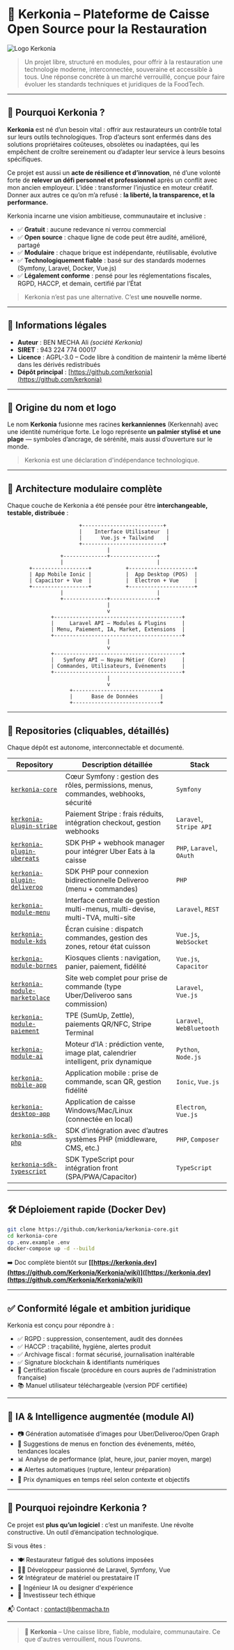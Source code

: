 # 🧾 Kerkonia – Plateforme de Caisse Open Source pour la Restauration

![Logo Kerkonia](https://avatars.githubusercontent.com/u/213294475?s=200\&v=4)

> Un projet libre, structuré en modules, pour offrir à la restauration une technologie moderne, interconnectée, souveraine et accessible à tous. Une réponse concrète à un marché verrouillé, conçue pour faire évoluer les standards techniques et juridiques de la FoodTech.

---

## 🧠 Pourquoi Kerkonia ?

**Kerkonia** est né d’un besoin vital : offrir aux restaurateurs un contrôle total sur leurs outils technologiques.
Trop d’acteurs sont enfermés dans des solutions propriétaires coûteuses, obsolètes ou inadaptées, qui les empêchent de croître sereinement ou d’adapter leur service à leurs besoins spécifiques.

Ce projet est aussi un **acte de résilience et d’innovation**, né d’une volonté forte de **relever un défi personnel et professionnel** après un conflit avec mon ancien employeur. L’idée : transformer l’injustice en moteur créatif. Donner aux autres ce qu’on m’a refusé : **la liberté, la transparence, et la performance.**

Kerkonia incarne une vision ambitieuse, communautaire et inclusive :

* ✅ **Gratuit** : aucune redevance ni verrou commercial
* ✅ **Open source** : chaque ligne de code peut être audité, amélioré, partagé
* ✅ **Modulaire** : chaque brique est indépendante, réutilisable, évolutive
* ✅ **Technologiquement fiable** : basé sur des standards modernes (Symfony, Laravel, Docker, Vue.js)
* ✅ **Légalement conforme** : pensé pour les réglementations fiscales, RGPD, HACCP, et demain, certifié par l’État

> Kerkonia n’est pas une alternative. C’est **une nouvelle norme.**

---

## 📌 Informations légales

* **Auteur** : BEN MECHA Ali *(société Kerkonia)*
* **SIRET** : 943 224 774 00017
* **Licence** : AGPL-3.0 – Code libre à condition de maintenir la même liberté dans les dérivés redistribués
* **Dépôt principal** : [https://github.com/kerkonia](https://github.com/kerkonia)

---

## 🪸 Origine du nom et logo

Le nom **Kerkonia** fusionne mes racines **kerkanniennes** (Kerkennah) avec une identité numérique forte.
Le logo représente **un palmier stylisé et une plage** — symboles d’ancrage, de sérénité, mais aussi d’ouverture sur le monde.

> Kerkonia est une déclaration d'indépendance technologique.

---

## 🧱 Architecture modulaire complète

Chaque couche de Kerkonia a été pensée pour être **interchangeable, testable, distribuée** :

```text
                       +--------------------------+
                       |    Interface Utilisateur  |
                       |      Vue.js + Tailwind    |
                       +--------------------------+
                                |
                 +--------------+---------------+
                 |                              |
       +------------------+           +---------------------+
       | App Mobile Ionic |           |  App Desktop (POS)  |
       | Capacitor + Vue  |           |  Electron + Vue     |
       +------------------+           +---------------------+
                 |                              |
                 +--------------+---------------+
                                |
                                v
              +-----------------------------------------+
              |     Laravel API – Modules & Plugins     |
              | Menu, Paiement, IA, Market, Extensions  |
              +-----------------------------------------+
                                |
                                v
              +-----------------------------------------+
              |   Symfony API – Noyau Métier (Core)     |
              | Commandes, Utilisateurs, Événements     |
              +-----------------------------------------+
                                |
                                v
                    +----------------------------+
                    |      Base de Données       |
                    +----------------------------+
```

---

## 📂 Repositories (cliquables, détaillés)

Chaque dépôt est autonome, interconnectable et documenté.

| Repository                                                                               | Description détaillée                                                               | Stack                     |
| ---------------------------------------------------------------------------------------- | ----------------------------------------------------------------------------------- | ------------------------- |
| [`kerkonia-core`](https://github.com/kerkonia/kerkonia-core)                             | Cœur Symfony : gestion des rôles, permissions, menus, commandes, webhooks, sécurité | `Symfony`                 |
| [`kerkonia-plugin-stripe`](https://github.com/kerkonia/kerkonia-plugin-stripe)           | Paiement Stripe : frais réduits, intégration checkout, gestion webhooks             | `Laravel`, `Stripe API`   |
| [`kerkonia-plugin-ubereats`](https://github.com/kerkonia/kerkonia-plugin-ubereats)       | SDK PHP + webhook manager pour intégrer Uber Eats à la caisse                       | `PHP`, `Laravel`, `OAuth` |
| [`kerkonia-plugin-deliveroo`](https://github.com/kerkonia/kerkonia-plugin-deliveroo)     | SDK PHP pour connexion bidirectionnelle Deliveroo (menu + commandes)                | `PHP`                     |
| [`kerkonia-module-menu`](https://github.com/kerkonia/kerkonia-module-menu)               | Interface centrale de gestion multi-menus, multi-devise, multi-TVA, multi-site      | `Laravel`, `REST`         |
| [`kerkonia-module-kds`](https://github.com/kerkonia/kerkonia-module-kds)                 | Écran cuisine : dispatch commandes, gestion des zones, retour état cuisson          | `Vue.js`, `WebSocket`     |
| [`kerkonia-module-bornes`](https://github.com/kerkonia/kerkonia-module-bornes)           | Kiosques clients : navigation, panier, paiement, fidélité                           | `Vue.js`, `Capacitor`     |
| [`kerkonia-module-marketplace`](https://github.com/kerkonia/kerkonia-module-marketplace) | Site web complet pour prise de commande (type Uber/Deliveroo sans commission)       | `Laravel`, `Vue.js`       |
| [`kerkonia-module-paiement`](https://github.com/kerkonia/kerkonia-module-paiement)       | TPE (SumUp, Zettle), paiements QR/NFC, Stripe Terminal                              | `Laravel`, `WebBluetooth` |
| [`kerkonia-module-ai`](https://github.com/kerkonia/kerkonia-module-ai)                   | Moteur d’IA : prédiction vente, image plat, calendrier intelligent, prix dynamique  | `Python`, `Node.js`       |
| [`kerkonia-mobile-app`](https://github.com/kerkonia/kerkonia-mobile-app)                 | Application mobile : prise de commande, scan QR, gestion fidélité                   | `Ionic`, `Vue.js`         |
| [`kerkonia-desktop-app`](https://github.com/kerkonia/kerkonia-desktop-app)               | Application de caisse Windows/Mac/Linux (connectée en local)                        | `Electron`, `Vue.js`      |
| [`kerkonia-sdk-php`](https://github.com/kerkonia/kerkonia-sdk-php)                       | SDK d’intégration avec d’autres systèmes PHP (middleware, CMS, etc.)                | `PHP`, `Composer`         |
| [`kerkonia-sdk-typescript`](https://github.com/kerkonia/kerkonia-sdk-typescript)         | SDK TypeScript pour intégration front (SPA/PWA/Capacitor)                           | `TypeScript`              |

---

## 🛠️ Déploiement rapide (Docker Dev)

```bash
git clone https://github.com/kerkonia/kerkonia-core.git
cd kerkonia-core
cp .env.example .env
docker-compose up -d --build
```


➡️ Doc complète bientôt sur **[[https://kerkonia.dev](https://github.com/Kerkonia/Kerkonia/wiki)]([https://kerkonia.dev](https://github.com/Kerkonia/Kerkonia/wiki))**

---

## ✅ Conformité légale et ambition juridique

Kerkonia est conçu pour répondre à :

* ✅ RGPD : suppression, consentement, audit des données
* ✅ HACCP : traçabilité, hygiène, alertes produit
* ✅ Archivage fiscal : format sécurisé, journalisation inaltérable
* ✅ Signature blockchain & identifiants numériques
* 📑 Certification fiscale (procédure en cours auprès de l'administration française)
* 📚 Manuel utilisateur téléchargeable (version PDF certifiée)

---

## 🤖 IA & Intelligence augmentée (module AI)

* 📷 Génération automatisée d’images pour Uber/Deliveroo/Open Graph
* 🧠 Suggestions de menus en fonction des événements, météo, tendances locales
* 📊 Analyse de performance (plat, heure, jour, panier moyen, marge)
* 🛎️ Alertes automatiques (rupture, lenteur préparation)
* 🎯 Prix dynamiques en temps réel selon contexte et objectifs

---

## 🚀 Pourquoi rejoindre Kerkonia ?

Ce projet est **plus qu’un logiciel** : c’est un manifeste. Une révolte constructive. Un outil d’émancipation technologique.

Si vous êtes :

* 🍽️ Restaurateur fatigué des solutions imposées
* 👨‍💻 Développeur passionné de Laravel, Symfony, Vue
* 🛠️ Intégrateur de matériel ou prestataire IT
* 🧠 Ingénieur IA ou designer d'expérience
* 🤝 Investisseur tech éthique

📬 Contact : [contact@benmacha.tn](mailto:contact@benmacha.tn)

---

> 🔹 **Kerkonia** – Une caisse libre, fiable, modulaire, communautaire.
> Ce que d'autres verrouillent, nous l’ouvrons.
